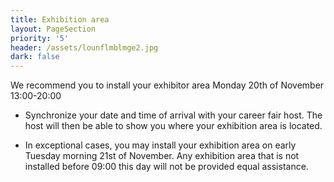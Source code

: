 ```yaml
---
title: Exhibition area
layout: PageSection
priority: '5'
header: /assets/lounflmblmge2.jpg
dark: false
---
```

We recommend you to install your exhibitor area Monday 20th of November 13:00-20:00 

* Synchronize your date and time of arrival with your career fair host. The host will then be able to show you where your exhibition area is located.

* In exceptional cases, you may install your exhibition area on early Tuesday morning 21st of November. Any exhibition area that is not installed before 09:00 this day will not be provided equal assistance.
